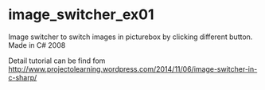 image_switcher_ex01
===================

Image switcher to switch images in picturebox by clicking different button. Made in C# 2008


Detail tutorial can be find fom http://www.projectolearning.wordpress.com/2014/11/06/image-switcher-in-c-sharp/

